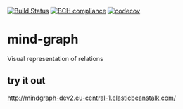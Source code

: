 [![Build Status](https://travis-ci.org/horoshenkih/mind-graph.svg?branch=master)](https://travis-ci.org/horoshenkih/mind-graph)
[![BCH compliance](https://bettercodehub.com/edge/badge/horoshenkih/mind-graph?branch=master)](https://bettercodehub.com/)
[![codecov](https://codecov.io/gh/horoshenkih/mind-graph/branch/master/graph/badge.svg)](https://codecov.io/gh/horoshenkih/mind-graph)

# mind-graph
Visual representation of relations

## try it out
http://mindgraph-dev2.eu-central-1.elasticbeanstalk.com/
